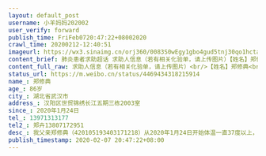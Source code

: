 ```yaml
---
layout: default_post
username: 小羊妈妈202002
user_verify: forward
publish_time: FriFeb0720:47:22+08002020
crawl_time: 20200212-12:40:51
imageurl: https://wx3.sinaimg.cn/orj360/0083S0wEgy1gbo4gud5tnj30qo1hctal.jpg,https://wx1.sinaimg.cn/orj360/0083S0wEgy1gbo4gtr7d0j30qo1hc0vs.jpg,https://wx1.sinaimg.cn/orj360/0083S0wEgy1gbo4guqtikj31400u0jt8.jpg
content_brief: 肺炎患者求助超话 求助人信息（若有相关化验单，请上传图片）【姓名】郑修典【年龄】86岁【所在城市】湖北省武汉市【所在小区、社区】汉阳区世贸锦绣长江五期三栋2003室【患病时间】2020年1月24日【联系方式】13971313177【其他紧急联系人】郑卉13807172951【病情描述】 我父亲郑修典（42 ...全文
content_full_raw: 求助人信息（若有相关化验单，请上传图片）<br/>【姓名】郑修典<br/>【年龄】86岁<br/>【所在城市】湖北省武汉市<br/>【所在小区、社区】汉阳区世贸锦绣长江五期三栋2003室<br/>【患病时间】2020年1月24日<br/>【联系方式】13971313177<br/>【其他紧急联系人】郑卉13807172951<br/>【病情描述】<br/>我父亲郑修典（420105193403171218）从2020年1月24日开始体温一直37度以上，2020年1月30日开始，超过38度，2月2日在市四医院通过CT、血液检测为双肺感染，初步确定病毒性肺炎。目前在汉阳区世贸锦绣长江五期三栋2003室家中单独隔离。2月3日在家上吐下泄。2月4日到武汉市五医院看病，医生开了药让他回家。2月6日已做核酸检测，结果还未收到。2月7日呼吸困难。近段时间，本人一家三口与老人有接触，现己在金色雅园家中自我隔离。老人86岁了，一人在家隔离，没人照顾，希望马上安排他住院治疗。谢谢🙏。
status_url: https://m.weibo.cn/status/4469434318215914
name_: 郑修典
age_: 86岁
city_: 湖北省武汉市
address_: 汉阳区世贸锦绣长江五期三栋2003室
since_: 2020年1月24日
tel_: 13971313177
tel2_: 郑卉13807172951
desc_: 我父亲郑修典（420105193403171218）从2020年1月24日开始体温一直37度以上，2020年1月30日开始，超过38度，2月2日在市四医院通过CT、血液检测为双肺感染，初步确定病毒性肺炎。目前在汉阳区世贸锦绣长江五期三栋2003室家中单独隔离。2月3日在家上吐下泄。2月4日到武汉市五医院看病，医生开了药让他回家。2月6日已做核酸检测，结果还未收到。2月7日呼吸困难。近段时间，本人一家三口与老人有接触，现己在金色雅园家中自我隔离。老人86岁了，一人在家隔离，没人照顾，希望马上安排他住院治疗。谢谢🙏。
publish_timestamp: 2020-02-07 20:47:22+08:00
---
```

